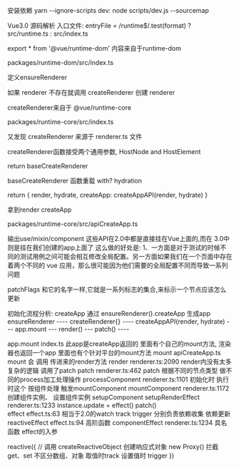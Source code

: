 安装依赖
yarn --ignore-scripts
dev: node scripts/dev.js --sourcemap

Vue3.0 源码解析
入口文件: entryFile = /runtime$/.test(format) ? src/runtime.ts : src/index.ts

export * from '@vue/runtime-dom' 内容来自于runtime-dom

packages/runtime-dom/src/index.ts

定义ensureRenderer

如果 renderer 不存在就调用 createRenderer 创建 renderer

createRenderer来自于 @vue/runtime-core

packages/runtime-core/src/index.ts

又发现 createRenderer 来源于 renderer.ts 文件

createRenderer函数接受两个通用参数, HostNode and HostElement

return baseCreateRenderer

baseCreateRenderer 函数重载 with? hydration

return { render, hydrate, createApp: createAppAPI(render, hydrate) }

拿到render createApp

packages/runtime-core/src/apiCreateApp.ts

输出use/mixin/component 这些API在2.0中都是直接挂在Vue上面的,而在 3.0中 则是挂在我们创建的app上面了 这么做的好处是: 1、一方面是对于测试的时候不同的测试用例之间可能会相互修改全局配置。另一方面如果我们在一个页面中存在着两个不同的 vue 应用，那么很可能因为他们需要的全局配置不同而导致一系列问题

patchFlags 和它的名字一样,它就是一系列标志的集合,来标示一个节点应该怎么更新



初始化流程分析:
createApp 通过  ensureRenderer().createApp 生成app 
ensureRenderer ----  createRenderer{} ----  createAppAPI(render, hydrate)  ---  app.mount  --- render() --- patch() ----   

app.mount                   index.ts           此app是createApp返回的 里面有个自己的mount方法, 渲染器也返回一个app 里面也有个针对平台的mount方法
mount                       apiCreateApp.ts    mount 会 调用 传进来的render方法 
render                      renderer.ts:2090   render内没有太多复杂的逻辑  调用了patch
patch                       renderer.ts:462    patch 根据不同的节点类型 做不同的process加工处理操作
processComponent            renderer.ts:1101   初始化时 执行时这个 按组件处理 触发mountComponent
mountComponent              renderer.ts:1172   创建组件实例、 设置组件实例
setupComponent
setupRenderEffect           renderer.ts:1233   instance.update = effect()       patch()      
effect                      effect.ts:63       相当于2.0的watch track trigger 分别负责依赖收集 依赖更新 
reactiveEffect              effect.ts:94       高阶函数
componentEffect             renderer.ts:1234   具名函数 effect的入参


reactive({
  // 调用 createReactiveObject 创建响应式对象  new Proxy() 拦截get、set 不区分数组、对象 取值时track 设置值时 trigger
})